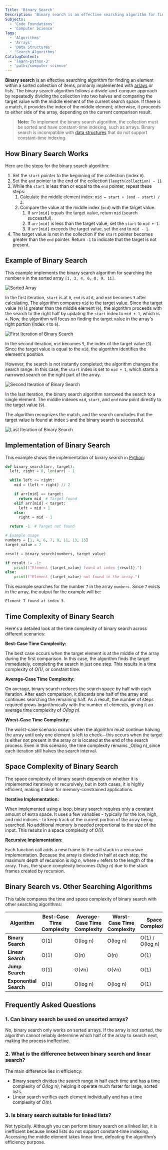 ```yaml
---
Title: 'Binary Search'
Description: 'Binary search is an effective searching algorithm for finding an element within a sorted collection of items.'
Subjects:
  - 'Code Foundations'
  - 'Computer Science'
Tags:
  - 'Algorithms'
  - 'Arrays'
  - 'Data Structures'
  - 'Search Algorithms'
CatalogContent:
  - 'learn-python-3'
  - 'paths/computer-science'
---
```


**Binary search** is an effective searching algorithm for finding an element within a sorted collection of items, primarily implemented with [arrays](https://www.codecademy.com/resources/docs/general/data-structures/array) or lists. The binary search algorithm follows a divide-and-conquer approach by repeatedly dividing the collection into two halves and comparing the target value with the middle element of the current search space. If there is a match, it provides the index of the middle element; otherwise, it proceeds to either side of the array, depending on the current comparison result.

> **Note:** To implement the binary search algorithm, the collection must be sorted and have constant-time indexing, such as arrays. Binary search is incompatible with [data structures](https://www.codecademy.com/resources/docs/general/data-structures) that do not support constant-time indexing.

## How Binary Search Works

Here are the steps for the binary search algorithm:

1. Set the `start` pointer to the beginning of the collection (index `0`).
2. Set the `end` pointer to the end of the collection (`length(collection) - 1`).
3. While the `start` is less than or equal to the `end` pointer, repeat these steps:
   1. Calculate the middle element index: `mid = start + (end - start) / 2`.
   2. Compare the value at the middle index (`mid`) with the target value.
      1. If `arr[mid]` equals the target value, return `mid` (search successful).
      2. If `arr[mid]` is less than the target value, set the `start` to `mid + 1`.
      3. If `arr[mid]` exceeds the target value, set the `end` to `mid - 1`.
4. The target value is not in the collection if the `start` pointer becomes greater than the `end` pointer. Return `-1` to indicate that the target is not present.

## Example of Binary Search

This example implements the binary search algorithm for searching the number `9` in the sorted array `[1, 3, 4, 6, 8, 9, 11]`.

![Sorted Array](https://raw.githubusercontent.com/Codecademy/docs/main/media/binary-search-1.png)

In the first iteration, `start` is at `0`, `end` is at `6`, and `mid` becomes `3` after calculating. The algorithm compares `mid` to the target value. Since the target value (`9`) is greater than the middle element (`6`), the algorithm proceeds with the search to the right half by updating the `start` index to `mid + 1`, which is `4`. Now, the algorithm will focus on finding the target value in the array's right portion (index `4` to `6`).

![First Iteration of Binary Search](https://raw.githubusercontent.com/Codecademy/docs/main/media/binary-search-2.png)

In the second iteration, `mid` becomes `5`, the index of the target value (`9`). Since the target value is equal to the `mid`, the algorithm identifies the element's position.

However, the search is not instantly completed; the algorithm changes the search range. In this case, the `start` index is set to `mid + 1`, which starts a narrowed search on the right part of the array.

![Second Iteration of Binary Search](https://raw.githubusercontent.com/Codecademy/docs/main/media/binary-search-3.png)

In the last iteration, the binary search algorithm narrowed the search to a single element. The middle indexes `mid`, `start`, and `end` now point directly to the target value (`9`).

The algorithm recognizes the match, and the search concludes that the target value is found at index `5` and the binary search is successful.

![Last Iteration of Binary Search](https://raw.githubusercontent.com/Codecademy/docs/main/media/binary-search-4.png)

## Implementation of Binary Search

This example shows the implementation of binary search in [Python](https://www.codecademy.com/resources/docs/python):

```py
def binary_search(arr, target):
  left, right = 0, len(arr) - 1

  while left <= right:
    mid = (left + right) // 2

    if arr[mid] == target:
      return mid  # Target found
    elif arr[mid] < target:
      left = mid + 1
    else:
      right = mid - 1

  return -1  # Target not found

# Example usage
numbers = [1, 4, 6, 7, 9, 11, 13, 15]
target_value = 7

result = binary_search(numbers, target_value)

if result != -1:
    print(f"Element {target_value} found at index {result}.")
else:
    print(f"Element {target_value} not found in the array.")
```

This example searches for the number `7` in the array `numbers`. Since `7` exists in the array, the output for the example will be:

```shell
Element 7 found at index 3.
```

## Time Complexity of Binary Search

Here's a detailed look at the time complexity of binary search across different scenarios:

**Best-Case Time Complexity:**

The best case occurs when the target element is at the middle of the array during the first comparison. In this case, the algorithm finds the target immediately, completing the search in just one step. This results in a time complexity of _O(1)_, or constant time.

**Average-Case Time Complexity:**

On average, binary search reduces the search space by half with each iteration. After each comparison, it discards one half of the array and continues searching the remaining half. As a result, the number of steps required grows logarithmically with the number of elements, giving it an average time complexity of _O(log n)_.

**Worst-Case Time Complexity:**

The worst-case scenario occurs when the algorithm must continue halving the array until only one element is left to check—this occurs when the target is either not present in the array or is located at the end of the search process. Even in this scenario, the time complexity remains _O(log n)_since each iteration still halves the search interval.

## Space Complexity of Binary Search

The space complexity of binary search depends on whether it is implemented iteratively or recursively, but in both cases, it is highly efficient, making it ideal for memory-constrained applications.

**Iterative Implementation:**

When implemented using a loop, binary search requires only a constant amount of extra space. It uses a few variables - typically for the low, high, and mid indices - to keep track of the current portion of the array being searched. No additional memory is needed proportional to the size of the input. This results in a space complexity of _O(1)_.

**Recursive Implementation:**

Each function call adds a new frame to the call stack in a recursive implementation. Because the array is divided in half at each step, the maximum depth of recursion is _log n_, where `n` refers to the length of the array. Thus, the space complexity becomes _O(log n)_ due to the stack frames created by recursion.

## Binary Search vs. Other Searching Algorithms

This table compares the time and space complexity of binary search with other searching algorithms:

| **Algorithm**          | **Best-Case Time Complexity** | **Average-Case Time Complexity** | **Worst-Case Time Complexity** | **Space Complexity** |
| ---------------------- | ----------------------------- | -------------------------------- | ------------------------------ | -------------------- |
| **Binary Search**      | O(1)                          | O(log n)                         | O(log n)                       | O(1) / O(log n)      |
| **Linear Search**      | O(1)                          | O(n)                             | O(n)                           | O(1)                 |
| **Jump Search**        | O(1)                          | O(√n)                            | O(√n)                          | O(1)                 |
| **Exponential Search** | O(1)                          | O(log n)                         | O(log n)                       | O(1)                 |

## Frequently Asked Questions

### 1. Can binary search be used on unsorted arrays?

No, binary search only works on sorted arrays. If the array is not sorted, the algorithm cannot reliably determine which half of the array to search next, making the process ineffective.

### 2. What is the difference between binary search and linear search?

The main difference lies in efficiency:

- Binary search divides the search range in half each time and has a time complexity of _O(log n)_, helping it operate much faster for large, sorted lists.
- Linear search verifies each element individually and has a time complexity of _O(n)_.

### 3. Is binary search suitable for linked lists?

Not typically. Although you can perform binary search on a linked list, it is inefficient because linked lists do not support constant-time indexing. Accessing the middle element takes linear time, defeating the algorithm’s efficiency purpose.
